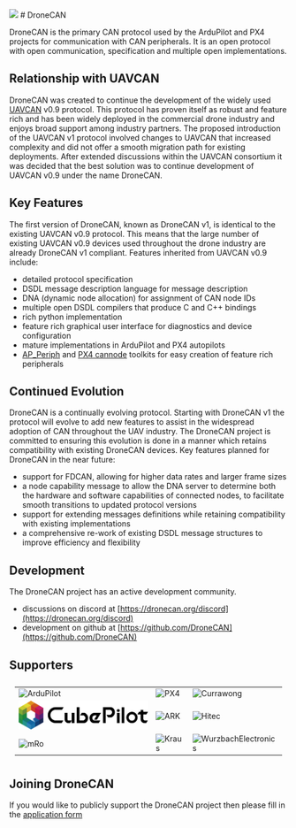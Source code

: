 <img src="image/logo_w_props.png" width="128"/>
# DroneCAN

DroneCAN is the primary CAN protocol used by the ArduPilot and PX4 projects for communication with CAN peripherals. It is an open protocol with open communication, specification and multiple open implementations.

## Relationship with UAVCAN

DroneCAN was created to continue the development of the widely used
[UAVCAN](https://uavcan.org/) v0.9 protocol. This protocol has proven
itself as robust and feature rich and has been widely deployed in the
commercial drone industry and enjoys broad support among industry
partners. The proposed introduction of the UAVCAN v1 protocol involved
changes to UAVCAN that increased complexity and did not offer a smooth migration path for existing deployments. After extended discussions within the UAVCAN consortium it was decided that the best solution was to continue development of UAVCAN v0.9 under the name DroneCAN.

## Key Features

The first version of DroneCAN, known as DroneCAN v1, is identical to the existing UAVCAN v0.9 protocol. This means that the large number of existing UAVCAN v0.9 devices used throughout the drone industry are already DroneCAN v1 compliant. Features inherited from UAVCAN v0.9 include:
 - detailed protocol specification
 - DSDL message description language for message description
 - DNA (dynamic node allocation) for assignment of CAN node IDs
 - multiple open DSDL compilers that produce C and C++ bindings
 - rich python implementation
 - feature rich graphical user interface for diagnostics and device configuration
 - mature implementations in ArduPilot and PX4 autopilots
 - [AP_Periph](https://ardupilot.org/dev/docs/ap-peripheral-landing-page.html) and [PX4 cannode](https://docs.px4.io/master/en/uavcan/) toolkits for easy creation of feature rich peripherals

## Continued Evolution

DroneCAN is a continually evolving protocol. Starting with DroneCAN v1 the protocol will evolve to add new features to assist in the widespread adoption of CAN throughout the UAV industry. The DroneCAN project is committed to ensuring this evolution is done in a manner which retains compatibility with existing DroneCAN devices.
Key features planned for DroneCAN in the near future:
 - support for FDCAN, allowing for higher data rates and larger frame sizes
 - a node capability message to allow the DNA server to determine both the hardware and software capabilities of connected nodes, to facilitate smooth transitions to updated protocol versions
 - support for extending messages definitions while retaining compatibility with existing implementations
 - a comprehensive re-work of existing DSDL message structures to improve efficiency and flexibility

## Development

The DroneCAN project has an active development community.

 - discussions on discord at [https://dronecan.org/discord](https://dronecan.org/discord)
 - development on github at [https://github.com/DroneCAN](https://github.com/DroneCAN)

## Supporters

<table style="padding:10px">
  <tr>
    <td><img src="image/ArduPilot.png" alt="ArduPilot" width="256px"></td>
    <td><img src="image/px4.png" alt="PX4" width="256px"></td>
    <td><img src="image/Currawong.png" alt="Currawong" width="256px"></td>
   </tr>
  <tr>
    <td><img src="image/Cubepilot.png" alt="Cubepilot" width="256px"></td>
    <td><img src="image/ARK.png" alt="ARK" width="256px"></td>
    <td><img src="image/Hitec.png" alt="Hitec" width="256px"></td>
   </tr>
  <tr>
    <td><img src="image/mRo.png" alt="mRo" width="256px"></td>
    <td><img src="image/kraus.png" alt="Kraus" width="256px"></td>
    <td><img src="image/WurzbachElectronics.jpg" alt="WurzbachElectronics" width="256px"></td>
   </tr>
</table>

## Joining DroneCAN

If you would like to publicly support the DroneCAN project then please
fill in the [application form](https://dronecan.org/apply)
